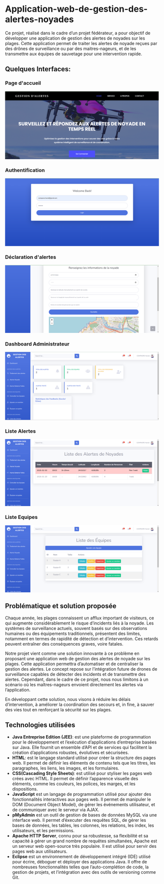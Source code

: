 # Application-web-de-gestion-des-alertes-noyades
Ce projet, réalisé dans le cadre d’un projet fédérateur, a pour objectif
de développer une application de gestion des alertes de noyades sur les
plages. Cette application permet de traiter les alertes de noyade reçues par
des drônes de surveillance ou par des maitres-nageurs, et de les transmettre
aux équipes de sauvetage pour une intervention rapide.

## Quelques Interfaces:

### Page d'accueil
![image](Interfaces/Accueil.png)

### Authentification
![image](Interfaces/Authentif.png)

### Déclaration d'alertes
![image](Interfaces/NVnoy.png)

### Dashboard Administrateur
![image](Interfaces/DashAd.png)

### Liste Alertes
![image](Interfaces/AlAd.png)

### Liste Equipes
![image](Interfaces/ListEq1.png)

## Problématique et solution proposée
Chaque année, les plages connaissent un afflux important de visiteurs,
ce qui augmente considérablement le risque d’incidents liés à la noyade.
Les systèmes de surveillance actuels, souvent basés sur des observations
humaines ou des équipements traditionnels, présentent des limites, notamment
en termes de rapidité de détection et d’intervention. Ces retards
peuvent entraîner des conséquences graves, voire fatales.

Notre projet vient comme une solution innovante à ce problème en proposant
une application web de gestion des alertes de noyade sur les plages.
Cette application permettra d’automatiser et de centraliser la gestion des
alertes. Le concept repose sur l’intégration future de drones de surveillance
capables de détecter des incidents et de transmettre des alertes. Cependant,
dans le cadre de ce projet, nous nous limitons à un scénario où les maîtres-nageurs envoient directement les alertes via l’application.

En développant cette solution, nous visons à réduire les délais d’intervention,
à améliorer la coordination des secours et, in fine, à sauver des
vies tout en renforçant la sécurité sur les plages.

## Technologies utilisées

* **Java Entreprise Edition (JEE)**: est une plateforme de programmation
pour le développement et l’exécution d’applications d’entreprise
basées sur Java. Elle fournit un ensemble d’API et de services qui facilitent
la création d’applications robustes, évolutives et sécurisées.
* **HTML**: est le langage standard utilisé pour créer la structure des pages web. Il permet de définir les éléments de
contenu tels que les titres, les paragraphes, les liens, les images, et les
formulaires.
* **CSS(Cascading Style Sheets)**: est utilisé pour styliser les pages web crées avec HTML. Il permet de définir l’apparence visuelle des éléments,
comme les couleurs, les polices, les marges, et les dispositions.
* **JavaScript** est un langage de programmation utilisé pour ajouter des
fonctionnalités interactives aux pages web. Il permet de manipuler le DOM
(Document Object Model), de gérer les événements utilisateur, et de communiquer
avec le serveur via AJAX.
* **pMyAdmin** est un outil de gestion de bases de données MySQL via une interface web. Il permet d’éxecuter des requêtes SQL, de gérer les bases de
données, les tables, les colonnes, les relations, les index, les utilisateurs,
et les permissions.
* **Apache HTTP Server**, connu pour sa robustesse, sa flexibilité
et sa capacité à gérer un grand nombre de requêtes simultanées, Apache est un serveur
web open-source très populaire. Il est utilisé pour servir des pages
web aux utilisateurs.
* **Eclipse** est un environnement de développement intégré (IDE) utilisé
pour écrire, déboguer et déployer des applications Java. Il offre de nombreuses
fonctionnalités telles que l’auto-complétion de code, la gestion de
projets, et l’intégration avec des outils de versioning comme Git.
